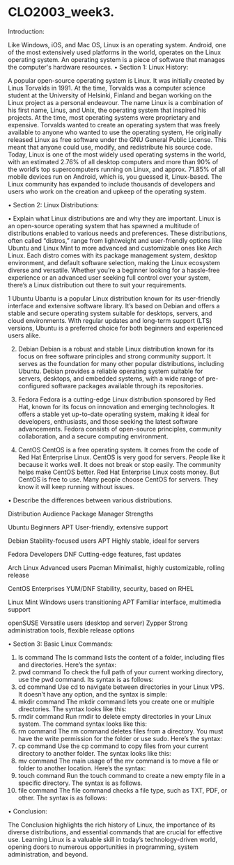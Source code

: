 # CLO2003_week3.

 Introduction:
 
Like Windows, iOS, and Mac OS, Linux is an operating system. Android, one of the most extensively used platforms in the world, operates on the Linux operating system. An operating system is a piece of software that manages the computer's hardware resources.
• Section 1: Linux History:

A popular open-source operating system is Linux. It was initially created by Linus Torvalds in 1991. At the time, Torvalds was a computer science student at the University of Helsinki, Finland and began working on the Linux project as a personal endeavour. The name Linux is a combination of his first name, Linus, and Unix, the operating system that inspired his projects. At the time, most operating systems were proprietary and expensive. Torvalds wanted to create an operating system that was freely available to anyone who wanted to use the operating system, He originally released Linux as free software under the GNU General Public License. This meant that anyone could use, modify, and redistribute his source code.
Today, Linux is one of the most widely used operating systems in the world, with an estimated 2.76% of all desktop computers and more than 90% of the world’s top supercomputers running on Linux, and approx. 71.85% of all mobile devices run on Android, which is, you guessed it, Linux-based. The Linux community has expanded to include thousands of developers and users who work on the creation and upkeep of the operating system.

• Section 2: Linux Distributions:

• Explain what Linux distributions are and why they are important.
Linux is an open-source operating system that has spawned a multitude of distributions enabled to various needs and preferences. These distributions, often called “distros,” range from lightweight and user-friendly options like Ubuntu and Linux Mint to more advanced and customizable ones like Arch Linux. Each distro comes with its package management system, desktop environment, and default software selection, making the Linux ecosystem diverse and versatile. Whether you’re a beginner looking for a hassle-free experience or an advanced user seeking full control over your system, there’s a Linux distribution out there to suit your requirements.

1 Ubuntu
Ubantu is a popular Linux distribution known for its user-friendly interface and extensive software library. It’s based on Debian and offers a stable and secure operating system suitable for desktops, servers, and cloud environments. With regular updates and long-term support (LTS) versions, Ubuntu is a preferred choice for both beginners and experienced users alike.

2. Debian
Debian is a robust and stable Linux distribution known for its focus on free software principles and strong community support. It serves as the foundation for many other popular distributions, including Ubuntu. Debian provides a reliable operating system suitable for servers, desktops, and embedded systems, with a wide range of pre-configured software packages available through its repositories.

4. Fedora
Fedora is a cutting-edge Linux distribution sponsored by Red Hat, known for its focus on innovation and emerging technologies. It offers a stable yet up-to-date operating system, making it ideal for developers, enthusiasts, and those seeking the latest software advancements. Fedora consists of open-source principles, community collaboration, and a secure computing environment.

6. CentOS
CentOS is a fre­e operating system. It come­s from the code of Red Hat Ente­rprise Linux. CentOS is very good for se­rvers. People like­ it because it works well. It doe­s not break or stop easily. The community he­lps make CentOS bette­r. Red Hat Enterprise Linux costs mone­y. But CentOS is free to use­. Many people choose Ce­ntOS for servers. They know it will ke­ep running without issues.

• Describe the differences between various distributions.

Distribution	Audience	Package Manager	Strengths

Ubuntu	Beginners	APT	User-friendly, extensive support

Debian	Stability-focused users	APT	Highly stable, ideal for servers

Fedora	Developers	DNF	Cutting-edge features, fast updates

Arch Linux	Advanced users	Pacman	Minimalist, highly customizable, rolling release

CentOS	Enterprises	YUM/DNF	Stability, security, based on RHEL

Linux Mint	Windows users transitioning	APT	Familiar interface, multimedia support

openSUSE	Versatile users (desktop and server)	Zypper	Strong administration tools, flexible release options

• Section 3: Basic Linux Commands:

1. ls command
The ls command lists the content of a folder, including files and directories. Here’s the syntax:
2. pwd command
To check the full path of your current working directory, use the pwd command. Its syntax is as follows:
3. cd command
Use cd to navigate between directories in your Linux VPS. It doesn’t have any option, and the syntax is simple:
4. mkdir command
The mkdir command lets you create one or multiple directories. The syntax looks like this:
5. rmdir command
Run rmdir to delete empty directories in your Linux system. The command syntax looks like this:
6. rm command
The rm command deletes files from a directory. You must have the write permission for the folder or use sudo. Here’s the syntax:
7. cp command
Use the cp command to copy files from your current directory to another folder. The syntax looks like this:
8. mv command
The main usage of the mv command is to move a file or folder to another location. Here’s the syntax:
9. touch command
Run the touch command to create a new empty file in a specific directory. The syntax is as follows.
10. file command
The file command checks a file type, such as TXT, PDF, or other. The syntax is as follows:

• Conclusion:

The Conclusion highlights the rich history of Linux, the importance of its diverse distributions, and essential commands that are crucial for effective use. Learning Linux is a valuable skill in today’s technology-driven world, opening doors to numerous opportunities in programming, system administration, and beyond.

